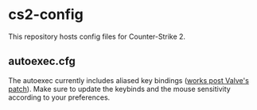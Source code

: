 # cs2-config
This repository hosts config files for Counter-Strike 2.
## autoexec.cfg
The autoexec currently includes aliased key bindings ([works post Valve's patch](https://store.steampowered.com/news/app/730/view/3717217413224276644?l=english)). Make sure to update the keybinds and the mouse sensitivity according to your preferences.
